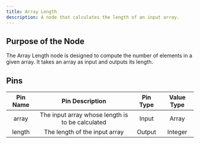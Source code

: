 ```yaml
---
title: Array Length
description: A node that calculates the length of an input array.
---
```


## Purpose of the Node
The Array Length node is designed to compute the number of elements in a given array. It takes an array as input and outputs its length.

## Pins

| Pin Name | Pin Description | Pin Type | Value Type |
|:----------:|:-------------:|:------:|:------:|
| array | The input array whose length is to be calculated | Input | Array |
| length | The length of the input array | Output | Integer |